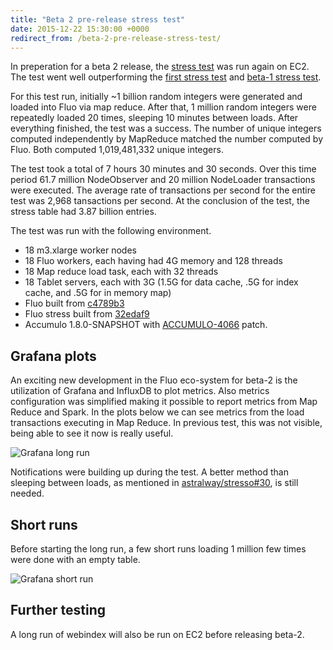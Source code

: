 ```yaml
---
title: "Beta 2 pre-release stress test"
date: 2015-12-22 15:30:00 +0000
redirect_from: /beta-2-pre-release-stress-test/
---
```


In preperation for a beta 2 release, the [stress test][3] was run again on EC2.
The test went well outperforming the [first stress test][1] and [beta-1 stress
test][2]. 

For this test run, initially ~1 billion random integers were generated and
loaded into Fluo via map reduce.  After that, 1 million random integers were
repeatedly loaded 20 times, sleeping 10 minutes between loads.  After
everything finished, the test was a success. The number of unique integers
computed independently by MapReduce matched the number computed by Fluo.  Both
computed 1,019,481,332 unique integers.

The test took a total of 7 hours 30 minutes and 30 seconds.  Over this time
period 61.7 million NodeObserver and 20 million NodeLoader transactions were
executed.  The average rate of transactions per second for the entire test was
2,968 tansactions per second.  At the conclusion of the test, the stress table
had 3.87 billion entries.

The test was run with the following environment.

 * 18 m3.xlarge worker nodes
 * 18 Fluo workers, each having had 4G memory and 128 threads
 * 18 Map reduce load task, each with 32 threads
 * 18 Tablet servers, each with 3G (1.5G for data cache, .5G for index cache, and .5G for in memory map)
 * Fluo built from [c4789b3][4]
 * Fluo stress built from [32edaf9][5]
 * Accumulo 1.8.0-SNAPSHOT with [ACCUMULO-4066][6] patch.

Grafana plots
-------------

An exciting new development in the Fluo eco-system for beta-2 is the
utilization of Grafana and InfluxDB to plot metrics.  Also metrics
configuration was simplified making it possible to report metrics from Map
Reduce and Spark. In the plots below we can see metrics from the load
transactions executing in Map Reduce.  In previous test, this was not visible,
being able to see it now is really useful.

![Grafana long run](/resources/blog/stress_3/grafana-1.png)

Notifications were building up during the test. A better method than sleeping
between loads, as mentioned in [astralway/stresso#30][7], is still needed.

Short runs
----------

Before starting the long run, a few short runs loading 1 million few times were
done with an empty table.

![Grafana short run](/resources/blog/stress_3/grafana-2.png)

Further testing
---------------

A long run of webindex will also be run on EC2 before releasing beta-2.

[1]: /blog/2014/12/30/stress-test-long-run/
[2]: /release/fluo-1.0.0-beta-1/
[3]: https://github.com/astralway/stresso
[4]: https://github.com/apache/incubator-fluo/commit/c4789b3100092683b37c57c48ddd87993e84972c
[5]: https://github.com/astralway/stresso/commit/32edaf91138bb13b442632262c23e7f13f8fb17c
[6]: https://issues.apache.org/jira/browse/ACCUMULO-4066
[7]: https://github.com/astralway/stresso/issues/30

